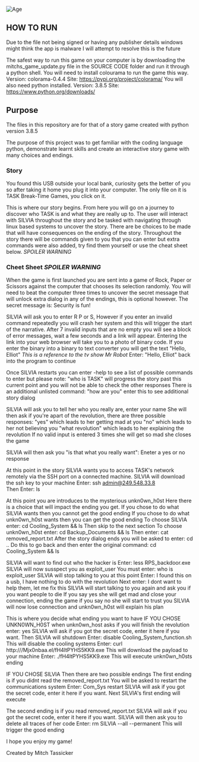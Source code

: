 ![Age](https://dynamic-badges.maxalpha.repl.co/age/21/12/2021)

## HOW TO RUN

Due to the file not being signed or having any publisher details windows might think the app is malware
I will attempt to resolve this is the future

The safest way to run this game on your computer is by downloading the mitchs_game_update.py file in the SOURCE CODE folder and run it through a python shell.
You will need to install colourama to run the game this way. Version: colorama-0.4.4 Site: https://pypi.org/project/colorama/ 
You will also need python installed. Version: 3.8.5 Site: https://www.python.org/downloads/ 

## Purpose

The files in this repository are for that of a story game created with python version 3.8.5

The purpose of this project was to get familiar with the coding language python, demonstrate learnt skills and create an interactive story game with many choices and endings.

### Story

You found this USB outside your local bank, curiosity gets the better of you so after taking it home you plug it into your computer.
The only file on it is TASK Break-Time Games, you click on it.

This is where our story begins.
From here you will go on a journey to discover who TASK is and what they are really up to.
The user will interact with SILVIA throughout the story and be tasked with navigating through linux based systems to uncover the story.
There are be choices to be made that will have consequences on the ending of the story.
Throughout the story there will be commands given to you that you can enter but extra commands were also added, try find them yourself or use the cheat sheet below. *SPOILER WARNING*

### Cheet Sheet *SPOILER WARNING*

When the game is first launched you are sent into a game of Rock, Paper or Scissors against the computer that chooses its selection randomly.
You will need to beat the computer three times to uncover the secret message that will unlock extra dialog in any of the endings, this is optional however.
The secret message is: Security is fun!

SILVIA will ask you to enter R P or S, However if you enter an invalid command repeatedly you will crash her system and this will trigger the start of the narrative.
After 7 invalid inputs that are no empty you will see a block of error messages, wait a few seconds and a link will appear.
Entering the link into your web browser will take you to a photo of binary code.
If you enter the binary into a binary to text converter you will get the text "Hello, Elliot" *This is a reference to the tv show Mr Robot*
Enter: "Hello, Elliot" back into the program to continue

Once SILVIA restarts you can enter -help to see a list of possible commands to enter but please note:
"who is TASK" will progress the story past this current point and you will not be able to check the other responses 
There is an additional unlisted command: "how are you" enter this to see additional story dialog

SILVIA will ask you to tell her who you really are, enter your name
She will then ask if you're apart of the revolution, there are three possible responses:
"yes" which leads to her getting mad at you
"no" which leads to her not believing you
"what revolution" which leads to her explaining the revolution
If no valid input is entered 3 times she will get so mad she closes the game

SILVIA will then ask you "is that what you really want":
Eneter a yes or no response 

At this point in the story SILVIA wants you to access TASK's network remotely via the SSH port on a connected machine.
SILVIA will download the ssh key to your machine
Enter: ssh admin@249.548.33.8  
Then Enter: ls

At this point you are introduces to the mysterious unkn0wn_h0st
Here there is a choice that will impact the ending you get.
If you chose to do what SILVIA wants then you cannot get the good ending
If you chose to do what unkn0wn_h0st wants then you can get the good ending
To choose SILVIA enter: cd Cooling_System && ls 
Then skip to the next section
To choose unkn0wn_h0st enter: cd Backup_Documents && ls
Then enter: cat removed_report.txt
After the story dialog ends you will be asked to enter: cd ..
Do this to go back and then enter the original command: cd Cooling_System && ls

SILVIA will want to find out who the hacker is
Enter: less RPS_backdoor.exe
SILVIA will now susspect you as exploit_user
You must enter: who is exploit_user
SILVIA will stop talking to you at this point
Enter: I found this on a usb, I have nothing to do with the revolution
Next enter: I dont want to help them, let me fix this
SILVIA will start talking to you again and ask you if you want people to die
If you say yes she will get mad and close your connection, ending the game
if you say no she will start to trust you
SILVIA will now lose connection and unkn0wn_h0st will explain his plan

This is where you decide what ending you want to have
IF YOU CHOSE UNKN0WN_H0ST
when unkn0wn_host asks if you will finish the revolution enter: yes
SILVIA will ask if you got the secret code, enter it here if you want.
Then SILVIA will shutdown
Enter: disable Cooling_System_function.sh
This will disable the cooling systems
Enter: curl http:///Mjx0nbaa.el/fH4ltPYHS5KK9.exe
This will download the payload to your machine
Enter: ./fH4ltPYHS5KK9.exe
This will execute unkn0wn_h0sts ending


IF YOU CHOSE SILVIA
Then there are two possible endings
The first ending is if you didnt read the removed_report.txt
You will be asked to restart the communications system
Enter: Com_Sys restart
SILVIA will ask if you got the secret code, enter it here if you want.
Next SILVIA's first ending will execute

The second ending is if you read removed_report.txt
SILVIA will ask if you got the secret code, enter it here if you want.
SILVIA will then ask you to delete all traces of her code 
Enter: rm SILVIA --all --permanent
This will trigger the good ending


I hope you enjoy my game!

Created by Mitch Tassicker
